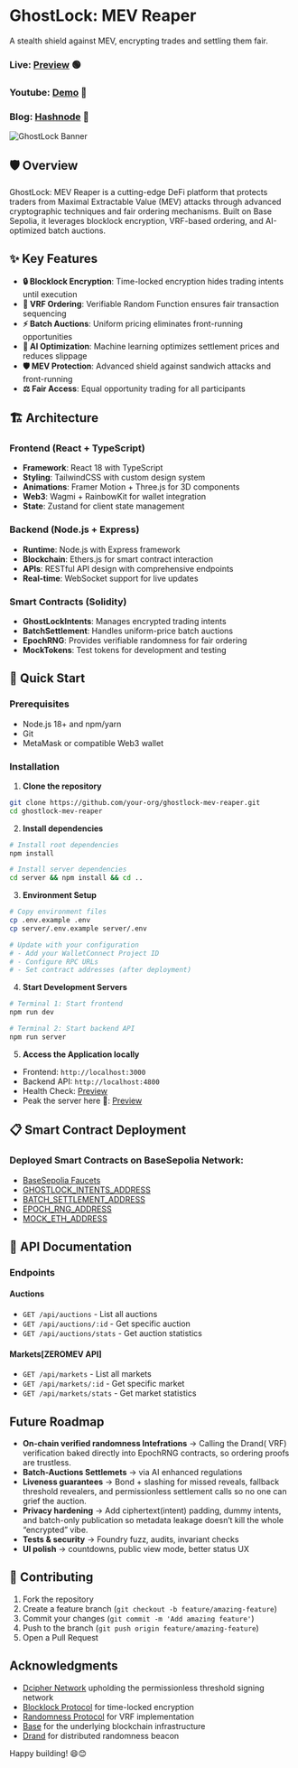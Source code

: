 # GhostLock: MEV Reaper

A stealth shield against MEV, encrypting trades and settling them fair.
### Live: [Preview](https://ghostlock.vercel.app/) 🟢
### Youtube: [Demo](https://youtu.be/plceuO9AG8c) 🎥
### Blog: [Hashnode](https://randomticks.hashnode.dev/ghostlock-mev-reaper) 📝

![GhostLock Banner](https://github.com/user-attachments/assets/8b445ad2-000e-404b-afeb-6e77991f677a)

## 🛡️ Overview

GhostLock: MEV Reaper is a cutting-edge DeFi platform that protects traders from Maximal Extractable Value (MEV) attacks through advanced cryptographic techniques and fair ordering mechanisms. Built on Base Sepolia, it leverages blocklock encryption, VRF-based ordering, and AI-optimized batch auctions.

## ✨ Key Features

- **🔒 Blocklock Encryption**: Time-locked encryption hides trading intents until execution
- **🎲 VRF Ordering**: Verifiable Random Function ensures fair transaction sequencing  
- **⚡ Batch Auctions**: Uniform pricing eliminates front-running opportunities
- **🤖 AI Optimization**: Machine learning optimizes settlement prices and reduces slippage
- **🛡️ MEV Protection**: Advanced shield against sandwich attacks and front-running
- **⚖️ Fair Access**: Equal opportunity trading for all participants

## 🏗️ Architecture

### Frontend (React + TypeScript)
- **Framework**: React 18 with TypeScript
- **Styling**: TailwindCSS with custom design system
- **Animations**: Framer Motion + Three.js for 3D components
- **Web3**: Wagmi + RainbowKit for wallet integration
- **State**: Zustand for client state management

### Backend (Node.js + Express)
- **Runtime**: Node.js with Express framework
- **Blockchain**: Ethers.js for smart contract interaction
- **APIs**: RESTful API design with comprehensive endpoints
- **Real-time**: WebSocket support for live updates

### Smart Contracts (Solidity)
- **GhostLockIntents**: Manages encrypted trading intents
- **BatchSettlement**: Handles uniform-price batch auctions
- **EpochRNG**: Provides verifiable randomness for fair ordering
- **MockTokens**: Test tokens for development and testing

## 🚀 Quick Start

### Prerequisites
- Node.js 18+ and npm/yarn
- Git
- MetaMask or compatible Web3 wallet

### Installation

1. **Clone the repository**
```bash
git clone https://github.com/your-org/ghostlock-mev-reaper.git
cd ghostlock-mev-reaper
```

2. **Install dependencies**
```bash
# Install root dependencies
npm install

# Install server dependencies
cd server && npm install && cd ..
```

3. **Environment Setup**
```bash
# Copy environment files
cp .env.example .env
cp server/.env.example server/.env

# Update with your configuration
# - Add your WalletConnect Project ID
# - Configure RPC URLs
# - Set contract addresses (after deployment)
```

4. **Start Development Servers**
```bash
# Terminal 1: Start frontend
npm run dev

# Terminal 2: Start backend API
npm run server
```

5. **Access the Application locally**
   
- Frontend: `http://localhost:3000`
- Backend API: `http://localhost:4800`
- Health Check: [Preview](https://ghost-lock-mev-reaper.vercel.app/health)
- Peak the server here 👀: [Preview](https://ghost-lock-mev-reaper.vercel.app/)

## 📋 Smart Contract Deployment

### **Deployed Smart Contracts on BaseSepolia Network**:

- [BaseSepolia Faucets](https://www.alchemy.com/faucets/base-sepolia)
- [GHOSTLOCK_INTENTS_ADDRESS](https://sepolia.basescan.org/address/0xB049f2a5E2aeEa5950675EA89d0DA79E5749fB5C)
- [BATCH_SETTLEMENT_ADDRESS](https://sepolia.basescan.org/address/0x8aF0Ec5b9a22d02acdC0fb3ad75831fef3208706) 
- [EPOCH_RNG_ADDRESS](https://sepolia.basescan.org/address/0xA785F4B588013C9761b6B2Dff025e058C42cb798) 
- [MOCK_ETH_ADDRESS](https://sepolia.basescan.org/address/0xE8901D9f2f262f4F09E30344aA8470eCEbc64CBD) 

## 📖 API Documentation

### Endpoints

#### Auctions
- `GET /api/auctions` - List all auctions
- `GET /api/auctions/:id` - Get specific auction
- `GET /api/auctions/stats` - Get auction statistics

#### Markets[ZEROMEV API]
- `GET /api/markets` - List all markets
- `GET /api/markets/:id` - Get specific market
- `GET /api/markets/stats` - Get market statistics
  

## Future Roadmap

- **On-chain verified randomness Intefrations** → Calling the Drand( VRF) verification baked directly into EpochRNG contracts, so ordering proofs are trustless.
- **Batch-Auctions Settlemets** → via AI enhanced regulations
- **Liveness guarantees** → Bond + slashing for missed reveals, fallback threshold revealers, and permissionless settlement calls so no one can grief the auction.
- **Privacy hardening** → Add ciphertext(intent) padding, dummy intents, and batch-only publication so metadata leakage doesn’t kill the whole “encrypted” vibe.
- **Tests & security** → Foundry fuzz, audits, invariant checks
- **UI polish** → countdowns, public view mode, better status UX

## 🤝 Contributing

1. Fork the repository
2. Create a feature branch (`git checkout -b feature/amazing-feature`)
3. Commit your changes (`git commit -m 'Add amazing feature'`)
4. Push to the branch (`git push origin feature/amazing-feature`)
5. Open a Pull Request


<!--
## 🔗 Links

- **Documentation**: [docs.ghostlock.io](https://docs.ghostlock.io)
- **Website**: [ghostlock.io](https://ghostlock.io)
- **Twitter**: [@GhostLockDeFi](https://twitter.com/GhostLockDeFi)
- **Discord**: [Join our community](https://discord.gg/ghostlock)
-->

##  Acknowledgments

- [Dcipher Network](https://docs.dcipher.network/quickstart/blocklock/) upholding the permissionless threshold signing network
- [Blocklock Protocol](https://github.com/randa-mu/blocklock-solidity) for time-locked encryption
- [Randomness Protocol](https://github.com/randa-mu/randomness-solidity) for VRF implementation
- [Base](https://base.org) for the underlying blockchain infrastructure
- [Drand](https://drand.love) for distributed randomness beacon

Happy building! 😄😊
